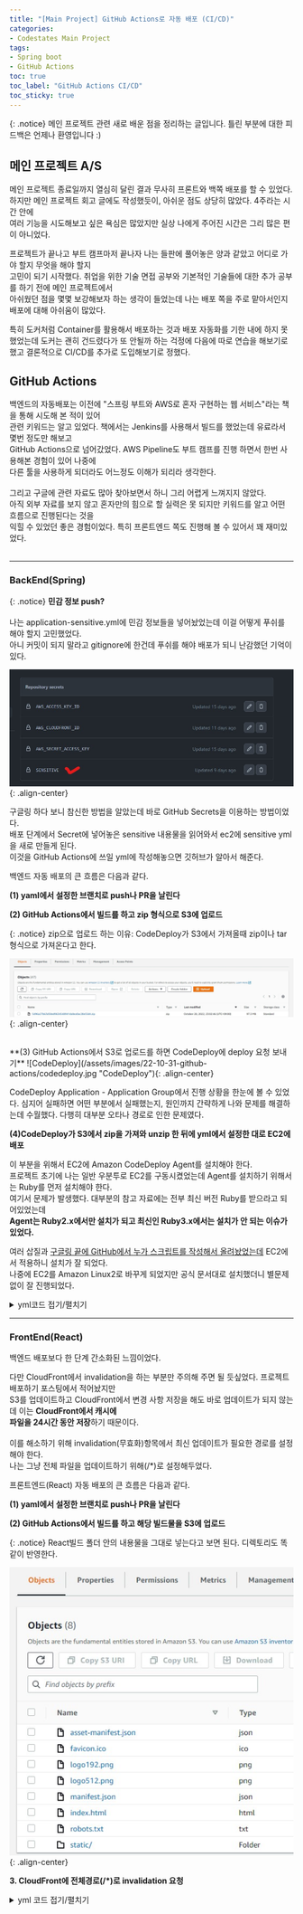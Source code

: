 ```yaml
---
title: "[Main Project] GitHub Actions로 자동 배포 (CI/CD)"
categories:
- Codestates Main Project
tags:
- Spring boot
- GitHub Actions
toc: true
toc_label: "GitHub Actions CI/CD"
toc_sticky: true
---
```


{: .notice}
메인 프로젝트 관련 새로 배운 점을 정리하는 글입니다.
틀린 부분에 대한 피드백은 언제나 환영입니다 :)


## 메인 프로젝트 A/S
메인 프로젝트 종료일까지 열심히 달린 결과 무사히 프론트와 백쪽 배포를 할 수 있었다. <br>
하지만 메인 프로젝트 회고 글에도 작성했듯이, 아쉬운 점도 상당히 많았다. 4주라는 시간 안에  <br>
여러 기능을 시도해보고 싶은 욕심은 많았지만 실상 나에게 주어진 시간은 그리 많은 편이 아니었다. <br>

프로젝트가 끝나고 부트 캠프마저 끝나자 나는 들판에 풀어놓은 양과 같았고 어디로 가야 할지 무엇을 해야 할지<br>
고민이 되기 시작했다. 취업을 위한 기술 면접 공부와 기본적인 기술들에 대한 추가 공부를 하기 전에 메인 프로젝트에서<br>
아쉬웠던 점을 몇몇 보강해보자 하는 생각이 들었는데 나는 배포 쪽을 주로 맡아서인지 배포에 대해 아쉬움이 많았다.<br>

특히 도커처럼 Container를 활용해서 배포하는 것과 배포 자동화를 기한 내에 하지 못했었는데 도커는 괜히 건드렸다가
또 안될까 하는 걱정에 다음에 따로 연습을 해보기로 했고 결론적으로 CI/CD를 추가로 도입해보기로 정했다. 

## GitHub Actions
백엔드의 자동배포는 이전에 "스프링 부트와 AWS로 혼자 구현하는 웹 서비스"라는 책을 통해 시도해 본 적이 있어 <br>
관련 키워드는 알고 있었다. 책에서는 Jenkins를 사용해서 빌드를 했었는데 유료라서 몇번 정도만 해보고<br>
GitHub Actions으로 넘어갔었다. AWS Pipeline도 부트 캠프를 진행 하면서 한번 사용해본 경험이 있어 나중에 <br>
다른 툴을 사용하게 되더라도 어느정도 이해가 되리라 생각한다. <br><br>
그리고 구글에 관련 자료도 많아 찾아보면서 하니 그리 어렵게 느껴지지 않았다. <br>
아직 외부 자료를 보지 않고 혼자만의 힘으로 할 실력은 못 되지만 키워드를 알고 어떤 흐름으로 진행된다는 것을<br>
익힐 수 있었던 좋은 경험이었다. 특히 프론트엔드 쪽도 진행해 볼 수 있어서 꽤 재미있었다. <br><br>

-----

### BackEnd(Spring) 

{: .notice} 
**민감 정보 push?**<br><br>
나는 application-sensitive.yml에 민감 정보들을 넣어놨었는데 이걸 어떻게 푸쉬를 해야 할지 고민했었다. <br>
아니 커밋이 되지 말라고 gitignore에 한건데 푸쉬를 해야 배포가 되니 난감했던 기억이 있다.

![Secrets](/assets/images/22-10-31-github-actions/secrets.jpg "Secrets"){: .align-center}

구글링 하다 보니 참신한 방법을 알았는데 바로 GitHub Secrets을 이용하는 방법이었다. <br>
배포 단계에서 Secret에 넣어놓은 sensitive 내용물을 읽어와서 ec2에 sensitive yml을 새로 만들게 된다.<br>
이것을 GitHub Actions에 쓰일 yml에 작성해놓으면 깃허브가 알아서 해준다.<br>

백엔드 자동 배포의 큰 흐름은 다음과 같다.

**(1) yaml에서 설정한 브랜치로 push나 PR을 날린다**

**(2) GitHub Actions에서 빌드를 하고 zip 형식으로 S3에 업로드**

{: .notice}
zip으로 업로드 하는 이유:
CodeDeploy가 S3에서 가져올때 zip이나 tar형식으로 가져온다고 한다.

![S3BE](/assets/images/22-10-31-github-actions/s3be.jpg "S3BE"){: .align-center}



<br>
**(3) GitHub Actions에서 S3로 업로드를 하면 CodeDeploy에 deploy 요청 보내기**
![CodeDeploy](/assets/images/22-10-31-github-actions/codedeploy.jpg "CodeDeploy"){: .align-center}

CodeDeploy Application - Application Group에서 진행 상황을 한눈에 볼 수 있었다.
심지어 실패하면 어떤 부분에서 실패했는지, 원인까지 간략하게 나와 문제를 해결하는데 수월했다. 
다행히 대부분 오타나 경로로 인한 문제였다.

**(4)CodeDeploy가 S3에서 zip을 가져와 unzip 한 뒤에 yml에서 설정한 대로 EC2에 배포** 

이 부분을 위해서 EC2에 Amazon CodeDeploy Agent를 설치해야 한다. <br>
프로젝트 초기에 나는 일반 우분투로 EC2를 구동시켰었는데 Agent를 설치하기 위해서는 Ruby를 먼저 설치해야 한다. <br>
여기서 문제가 발생했다. 대부분의 참고 자료에는 전부 최신 버전 Ruby를 받으라고 되어있었는데 <br>
**Agent는 Ruby2.x에서만 설치가 되고 최신인 Ruby3.x에서는 설치가 안 되는 이슈가 있었다.** <br>

여러 삽질과 [구글링 끝에 GitHub에서 누가 스크립트를 작성해서 올려놨었는데](https://github.com/aws/aws-codedeploy-agent/issues/301) EC2에서 적용하니 설치가 잘 되었다. <br>
나중에 EC2를 Amazon Linux2로 바꾸게 되었지만 공식 문서대로 설치했더니 별문제 없이 잘 진행되었다. <br>

<details markdown="1">
<summary>yml코드 접기/펼치기</summary>

```yaml
name: Woodongs-cdci-test

## setupdone
## test1
on:
  push:
    branches: [ "be-production" ]
  pull_request:
    branches: [ "be-production" ]

env:
  AWS_REGION: ap-northeast-2
  S3_BUCKET_NAME: mainproject-bucket
  CODE_DEPLOY_APPLICATION_NAME: woodongs-deploy-be
  CODE_DEPLOY_DEPLOYMENT_GROUP_NAME: woodongs-deploy-be-group

permissions:
  contents: read

jobs:
  deploy:
    name: Deploy
    runs-on: ubuntu-latest
    environment: production
#    permissions:
#      contents: read
#      packages: write

    steps:
      - name: Checkout
        uses: actions/checkout@v3

      - name: Set up JDK 11
        uses: actions/setup-java@v3
        with:
          java-version: '11'
          distribution: 'temurin'

      - name: make application-sensitive.yml
        run: |
            # create application-sensitive.yml
            cd server/src/main/resources
            # application-sensitive.yml 파일 생성
            touch ./application-sensitive.yml
            # GitHub-Actions 에서 설정한 값을 application-sensitive.yml 파일에 쓰기
            echo "${{ secrets.SENSITIVE }}" >> ./application-sensitive.yml
        shell: bash

      - name: Grant execute permission for gradlew
        run: chmod +x gradlew
        working-directory: ./server

      - name: Build with Gradle
        run: ./gradlew build -x test
        working-directory: ./server

        #uses: gradle/gradle-build-action@67421db6bd0bf253fb4bd25b31ebb98943c375e1
        #with:
        #  arguments: clean build

      # (4) AWS 인증 (IAM 사용자 Access Key, Secret Key 활용)
      - name: Configure AWS credentials
        uses: aws-actions/configure-aws-credentials@v1
        with:
          aws-access-key-id: ${{ secrets.AWS_ACCESS_KEY_ID }}
          aws-secret-access-key: ${{ secrets.AWS_SECRET_ACCESS_KEY }}
          aws-region: ${{ env.AWS_REGION }}

      # (5) 빌드 결과물을 S3 버킷에 업로드
      - name: Upload to AWS S3
        run: |
          aws deploy push \
            --application-name ${{ env.CODE_DEPLOY_APPLICATION_NAME }} \
            --ignore-hidden-files \
            --s3-location s3://$S3_BUCKET_NAME/$GITHUB_SHA.zip \
            --source .
      # (6) S3 버킷에 있는 파일을 대상으로 CodeDeploy 실행
      - name: Deploy to AWS EC2 from S3
        run: |
          aws deploy create-deployment \
            --application-name ${{ env.CODE_DEPLOY_APPLICATION_NAME }} \
            --deployment-config-name CodeDeployDefault.AllAtOnce \
            --deployment-group-name ${{ env.CODE_DEPLOY_DEPLOYMENT_GROUP_NAME }} \
            --s3-location bucket=$S3_BUCKET_NAME,key=$GITHUB_SHA.zip,bundleType=zip
```
</details>

-----

### FrontEnd(React)

백엔드 배포보다 한 단계 간소화된 느낌이었다. 

다만 CloudFront에서 invalidation을 하는 부분만 주의해 주면 될 듯싶었다. 프로젝트 배포하기 포스팅에서 적어놨지만 <br>
S3를 업데이트하고 CloudFront에서 변경 사항 저장을 해도 바로 업데이트가 되지 않는데 이는 **CloudFront에서 캐시에** <br>
**파일을 24시간 동안 저장**하기 때문이다. <br><br>
이를 해소하기 위해 invalidation(무효화)항목에서 최신 업데이트가 필요한 경로를 설정해야 한다. <br>
나는 그냥 전체 파일을 업데이트하기 위해(/*)로 설정해두었다. <br>

프론트엔드(React) 자동 배포의 큰 흐름은 다음과 같다.

**(1) yaml에서 설정한 브랜치로 push나 PR을 날린다** 

**(2) GitHub Actions에서 빌드를 하고 해당 빌드물을 S3에 업로드** 

{: .notice}
React빌드 폴더 안의 내용물을 그대로 넣는다고 보면 된다. 디렉토리도 똑같이 반영한다. 

![S3FE](/assets/images/22-10-31-github-actions/s3fe.jpg "S3FE"){: .align-center}
<br>

**3. CloudFront에 전체경로(/*)로 invalidation 요청**

<details markdown="1">
<summary>yml 코드 접기/펼치기</summary>

```yaml
name: Woodongs React Build

on: 
  push:
    branches:
      - fe-production #fe-production으로 푸쉬가 일어나면 github actions 실행 트리거 

jobs:
  react: 
    name: Woodongs React Build
    runs-on: ubuntu-20.04
    defaults:
      run:
        working-directory: ./client #빌드할 폴더 
    steps: 
      - name: checkout Github Action
        uses: actions/checkout@v3 
      - uses: actions/setup-node@v3
        with:
          node-version: 14
      
      - name: install npm dependencies #npm 의존성 설치
        run: npm install

      - name: install react-redux #react-redux 설치
        run: npm install react-redux

      - name: React build
        run: npm run build

#빌드시
#Treating warnings as errors because process.env.CI = true.
#Most CI servers set it automatically.
#라는 에러가 나서 package.json - scripts - "build": "CI=false && react-scripts build" 여기에 CI=false 추가 
      
      - name: Configure AWS credentials 
        uses: aws-actions/configure-aws-credentials@v1 
        with: 
          aws-access-key-id: ${{ secrets.AWS_ACCESS_KEY_ID }} #aws IAM user의 accessID, Key를 넣습니다. 
          aws-secret-access-key: ${{ secrets.AWS_SECRET_ACCESS_KEY }} #보안상 github의 secret에 정보를 넣고 거기서 가져옴
          aws-region: ap-northeast-2

     
      - name: Upload to S3
        env:
          BUCKET_NAME: mainproject-deploy #버킷 이름 
        run: |
          aws s3 sync \
            ./build s3://$BUCKET_NAME
      
#CloudFront 배포하면 Invalidation을 해야 갱신이 됩니다. 
#24시간 동안 이전 캐시가 남아있어 저걸 안하면 아무 변화가 안보입니다.     
      - name: CloudFront Invalidation
        env:
          CLOUD_FRONT_ID: ${{ secrets.AWS_CLOUDFRONT_ID }} #cloudfront ID 
        run: |
          aws cloudfront create-invalidation \
            --distribution-id $CLOUD_FRONT_ID --paths /*
```
</details>